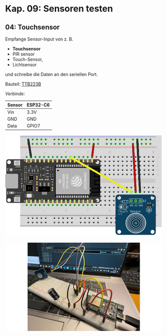 
# Kap. 09: Sensoren testen
## 04: Touchsensor

 Empfange Sensor-Input von z. B. 

 * **Touchsensor**
 * PIR sensor
 * Touch-Sensor, 
 * Lichtsensor 
 
 und schreibe die Daten an den seriellen Port.

 Bauteil: [TTB223B](https://t1p.de/x0ivn)

 *Verbinde:*

| Sensor | ESP32-C6 |
| ------ | -------- |
| Vin    | 3.3V     |
| GND    | GND      |
| Data   | GPIO7    |


![Steckplan](Steckplan.png)

![Demo](Demo.gif)